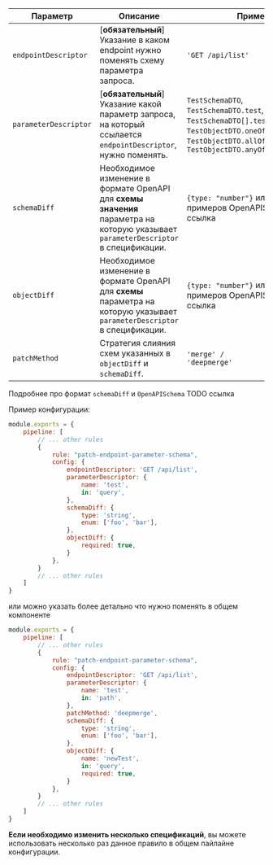 | Параметр                    | Описание                                                                                                                            | Пример                                                                                                                                                                  | Типизация                                                                           | Дефолтное    |
|-----------------------------|-------------------------------------------------------------------------------------------------------------------------------------|-------------------------------------------------------------------------------------------------------------------------------------------------------------------------|-------------------------------------------------------------------------------------|--------------|
| `endpointDescriptor`                     | [**обязательный**] Указание в каком endpoint нужно поменять схему параметра запроса.                                                | `'GET /api/list'`                                                                                                                                                      | `string`                                                                            |              |
| `parameterDescriptor`                     | [**обязательный**] Указание какой параметр запроса, на который ссылается `endpointDescriptor`, нужно поменять.                      | `TestSchemaDTO`, `TestSchemaDTO.test`, `TestSchemaDTO[].testField`,  `TestObjectDTO.oneOf[1]`, `TestObjectDTO.allOf[1]` или  `TestObjectDTO.anyOf[1].testField`         | `string`                                                                            |              |
| `schemaDiff`                     | Необходимое изменение в формате OpenAPI для **схемы значения** параметра на которую указывает `parameterDescriptor` в спецификации. | `{type: "number"}` или см. больше примеров OpenAPISchema TODO ссылка                                                                                                    | `OpenAPISchema`                                                                     |              |
| `objectDiff`                     | Необходимое изменение в формате OpenAPI для **схемы** параметра на которую указывает `parameterDescriptor` в спецификации.                                    | `{type: "number"}` или см. больше примеров OpenAPISchema TODO ссылка                                                                                                    | `{name?: string; in?: 'query' / 'header' / 'path' / 'cookie'; required?: boolean;}` |              |
| `patchMethod`                    | Стратегия слияния схем указанных в `objectDiff` и `schemaDiff`.                                                                     | `'merge' /                                                                                                                                                  'deepmerge'` | `enum`                                                                              |  `merge` |

Подробнее про формат `schemaDiff` и `OpenAPISchema` TODO ссылка

Пример конфигурации:

```js
module.exports = {
    pipeline: [
        // ... other rules
        {
            rule: "patch-endpoint-parameter-schema",
            config: {
                endpointDescriptor: 'GET /api/list',
                parameterDescriptor: {
                    name: 'test',
                    in: 'query',
                },
                schemaDiff: {
                    type: 'string',
                    enum: ['foo', 'bar'],
                },
                objectDiff: {
                    required: true,
                }
            },
        }
        // ... other rules
    ]
}
```

или можно указать более детально что нужно поменять в общем компоненте

```js
module.exports = {
    pipeline: [
        // ... other rules
        {
            rule: "patch-endpoint-parameter-schema",
            config: {
                endpointDescriptor: 'GET /api/list',
                parameterDescriptor: {
                    name: 'test',
                    in: 'path',
                },
                patchMethod: 'deepmerge',
                schemaDiff: {
                    type: 'string',
                    enum: ['foo', 'bar'],
                },
                objectDiff: {
                    name: 'newTest',
                    in: 'query',
                    required: true,
                }
            },
        }
        // ... other rules
    ]
}
```

**Если необходимо изменить несколько спецификаций**, вы можете использовать несколько раз данное правило в общем пайлайне конфигурации.